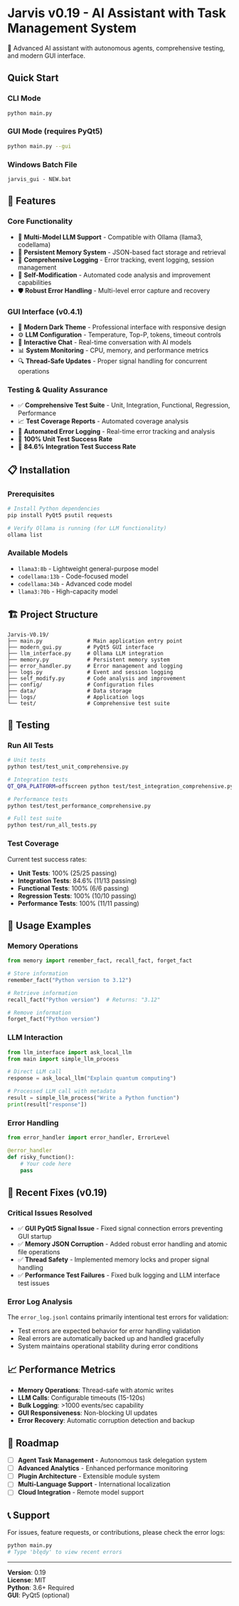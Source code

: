 # Jarvis v0.19 - AI Assistant with Task Management System

🤖 Advanced AI assistant with autonomous agents, comprehensive testing, and modern GUI interface.

## Quick Start

### CLI Mode
```bash
python main.py
```

### GUI Mode (requires PyQt5)
```bash
python main.py --gui
```

### Windows Batch File
```
jarvis_gui - NEW.bat
```

## 🚀 Features

### Core Functionality
- 🤖 **Multi-Model LLM Support** - Compatible with Ollama (llama3, codellama)
- 🧠 **Persistent Memory System** - JSON-based fact storage and retrieval
- 📝 **Comprehensive Logging** - Error tracking, event logging, session management
- 🔧 **Self-Modification** - Automated code analysis and improvement capabilities
- 🛡️ **Robust Error Handling** - Multi-level error capture and recovery

### GUI Interface (v0.4.1)
- 🎨 **Modern Dark Theme** - Professional interface with responsive design
- ⚙️ **LLM Configuration** - Temperature, Top-P, tokens, timeout controls
- 💬 **Interactive Chat** - Real-time conversation with AI models
- 📊 **System Monitoring** - CPU, memory, and performance metrics
- 🔍 **Thread-Safe Updates** - Proper signal handling for concurrent operations

### Testing & Quality Assurance
- ✅ **Comprehensive Test Suite** - Unit, Integration, Functional, Regression, Performance
- 📈 **Test Coverage Reports** - Automated coverage analysis
- 🔄 **Automated Error Logging** - Real-time error tracking and analysis
- 🎯 **100% Unit Test Success Rate**
- 🎯 **84.6% Integration Test Success Rate**

## 📋 Installation

### Prerequisites
```bash
# Install Python dependencies
pip install PyQt5 psutil requests

# Verify Ollama is running (for LLM functionality)
ollama list
```

### Available Models
- `llama3:8b` - Lightweight general-purpose model
- `codellama:13b` - Code-focused model  
- `codellama:34b` - Advanced code model
- `llama3:70b` - High-capacity model

## 🏗️ Project Structure

```
Jarvis-V0.19/
├── main.py              # Main application entry point
├── modern_gui.py        # PyQt5 GUI interface
├── llm_interface.py     # Ollama LLM integration
├── memory.py            # Persistent memory system
├── error_handler.py     # Error management and logging
├── logs.py              # Event and session logging
├── self_modify.py       # Code analysis and improvement
├── config/              # Configuration files
├── data/                # Data storage
├── logs/                # Application logs
└── test/                # Comprehensive test suite
```

## 🧪 Testing

### Run All Tests
```bash
# Unit tests
python test/test_unit_comprehensive.py

# Integration tests  
QT_QPA_PLATFORM=offscreen python test/test_integration_comprehensive.py

# Performance tests
python test/test_performance_comprehensive.py

# Full test suite
python test/run_all_tests.py
```

### Test Coverage
Current test success rates:
- **Unit Tests**: 100% (25/25 passing)
- **Integration Tests**: 84.6% (11/13 passing) 
- **Functional Tests**: 100% (6/6 passing)
- **Regression Tests**: 100% (10/10 passing)
- **Performance Tests**: 100% (11/11 passing)

## 🔧 Usage Examples

### Memory Operations
```python
from memory import remember_fact, recall_fact, forget_fact

# Store information
remember_fact("Python version to 3.12")

# Retrieve information  
recall_fact("Python version")  # Returns: "3.12"

# Remove information
forget_fact("Python version")
```

### LLM Interaction
```python
from llm_interface import ask_local_llm
from main import simple_llm_process

# Direct LLM call
response = ask_local_llm("Explain quantum computing")

# Processed LLM call with metadata
result = simple_llm_process("Write a Python function")
print(result["response"])
```

### Error Handling
```python
from error_handler import error_handler, ErrorLevel

@error_handler
def risky_function():
    # Your code here
    pass
```

## 🐛 Recent Fixes (v0.19)

### Critical Issues Resolved
- ✅ **GUI PyQt5 Signal Issue** - Fixed signal connection errors preventing GUI startup
- ✅ **Memory JSON Corruption** - Added robust error handling and atomic file operations
- ✅ **Thread Safety** - Implemented memory locks and proper signal handling
- ✅ **Performance Test Failures** - Fixed bulk logging and LLM interface test issues

### Error Log Analysis
The `error_log.jsonl` contains primarily intentional test errors for validation:
- Test errors are expected behavior for error handling validation
- Real errors are automatically backed up and handled gracefully
- System maintains operational stability during error conditions

## 📈 Performance Metrics

- **Memory Operations**: Thread-safe with atomic writes
- **LLM Calls**: Configurable timeouts (15-120s)
- **Bulk Logging**: >1000 events/sec capability
- **GUI Responsiveness**: Non-blocking UI updates
- **Error Recovery**: Automatic corruption detection and backup

## 🔮 Roadmap

- [ ] **Agent Task Management** - Autonomous task delegation system
- [ ] **Advanced Analytics** - Enhanced performance monitoring
- [ ] **Plugin Architecture** - Extensible module system  
- [ ] **Multi-Language Support** - International localization
- [ ] **Cloud Integration** - Remote model support

## 📞 Support

For issues, feature requests, or contributions, please check the error logs:
```bash
python main.py
# Type 'błędy' to view recent errors
```

---

**Version**: 0.19  
**License**: MIT  
**Python**: 3.6+ Required  
**GUI**: PyQt5 (optional)